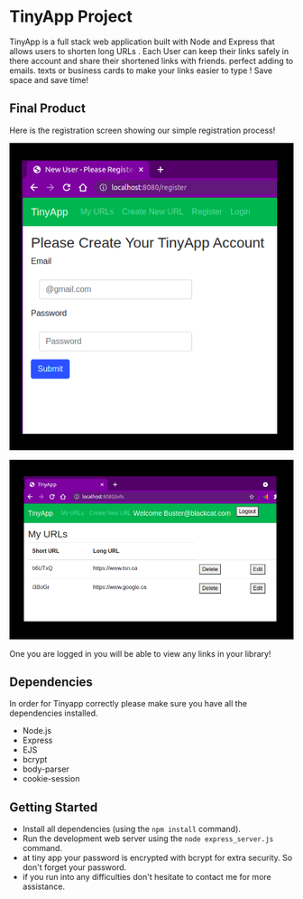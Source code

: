 # TinyApp Project

TinyApp is a full stack web application built with Node and Express that allows users to shorten long URLs . Each User can keep their links safely in there account and share their shortened links with friends. perfect adding to emails. texts or business cards to make your links easier to type ! Save space and save time! 

## Final Product
Here is the registration screen showing our simple registration process!


![Registration Page](https://github.com/C-Swain/tinyapp/blob/master/screenshots/register.png)


![User URL Page](https://github.com/C-Swain/tinyapp/blob/master/screenshots/urlsPageLoggedIn.png)


One you are logged in you will be able to view any links in your library!



## Dependencies
In order for Tinyapp correctly please make sure you have all the dependencies installed.
- Node.js
- Express
- EJS
- bcrypt
- body-parser
- cookie-session

## Getting Started

- Install all dependencies (using the `npm install` command).
- Run the development web server using the `node express_server.js` command.
- at tiny app your password is encrypted with bcrypt for extra security. So don't forget your password.
- if you run into any difficulties don't hesitate to contact me for more assistance.

